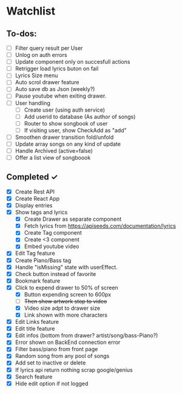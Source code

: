 # Watchlist

## To-dos:

- [ ] Filter query result per User
- [ ] Unlog on auth errors
- [ ] Update component only on succesfull actions
- [ ] Retrigger load lyrics buton on fail
- [ ] Lyrics Size menu
- [ ] Auto scrol drawer feature
- [ ] Auto save db as Json (weekly?)
- [ ] Pause youtube when exiting drawer.
- [ ] User handling
    - [ ] Create user (using auth service)
    - [ ] Add userid to database (As author of songs)
    - [ ] Router to show songbook of user
    - [ ] If visiting user, show CheckAdd as "add"
- [ ] Smoothen drawer transition fold/unfold
- [ ] Update array songs on any kind of update
- [ ] Handle Archived (active=false)
- [ ] Offer a list view of songboook
 
## Completed ✓

- [x] Create Rest API
- [x] Create React App
- [x] Display entries
- [x] Show tags and lyrics
    - [x] Create Drawer as separate component
    - [x] Fetch lyrics from https://apiseeds.com/documentation/lyrics
    - [x] Create Tag component
    - [x] Create <3 component
    - [x] Embed youtube video
- [x] Edit Tag feature
- [x] Create Piano/Bass tag
- [x] Handle "isMissing" state with userEffect.
- [x] Check button instead of favorite
- [x] Bookmark feature
- [x] Click to expend drawer to 50% of screen
    - [x] Button expending screen to 600px
    - [ ] ~~Then show artwork stop to video~~
    - [x] Video size adpt to drawer size
    - [x] Link shown with more characters
- [x] Edit Links feature
- [x] Edit title feature
- [x] Edit infos (bottom from drawer? artist/song/bass-Piano?)
- [x] Error shown on BackEnd connection error
- [x] Filter bass/piano from front page
- [x] Random song from any pool of songs
- [x] Add set to inactive or delete
- [x] If lyrics api return nothing scrap google/genius
- [x] Search feature
- [x] Hide edit option if not logged